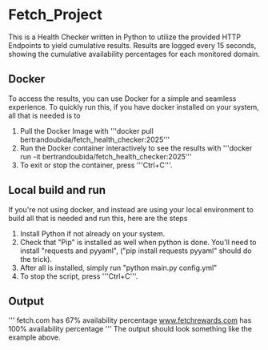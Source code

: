 # Fetch_Project
This is a Health Checker written in Python to utilize the provided HTTP Endpoints to yield cumulative results.
Results are logged every 15 seconds, showing the cumulative availability percentages for each monitored domain.

## Docker

To access the results, you can use Docker for a simple and seamless experience.
To quickly run this, if you have docker installed on your system, all that is needed is to
1. Pull the Docker Image with '''docker pull bertrandoubida/fetch_health_checker:2025'''
2. Run the Docker container interactively to see the results with '''docker run -it bertrandoubida/fetch_health_checker:2025'''
3. To exit or stop the container, press '''Ctrl+C'''.


## Local build and run

If you're not using docker, and instead are using your local environment to build all that is needed and run this, here are the steps
1. Install Python if not already on your system.
2. Check that "Pip" is installed as well when python is done. You'll need to install "requests and pyyaml", ("pip install requests pyyaml" should do the trick).
3. After all is installed, simply run "python main.py config.yml"
4. To stop the script, press '''Ctrl+C'''.

## Output
'''
fetch.com has 67% availability percentage
www.fetchrewards.com has 100% availability percentage
'''
The output should look something like the example above.
